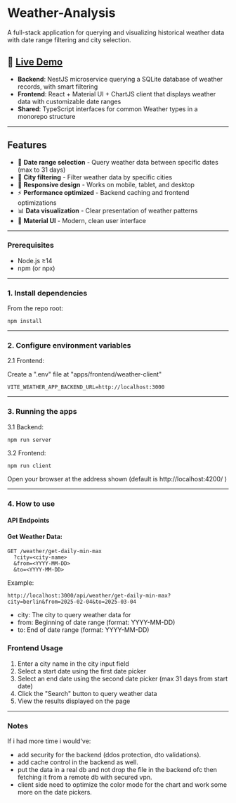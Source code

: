 # Weather-Analysis

A full-stack application for querying and visualizing historical weather data with date range filtering and city selection.

## 🚀 [Live Demo](https://attribute-assignment-client.onrender.com/)

- **Backend**: NestJS microservice querying a SQLite database of weather records, with smart filtering
- **Frontend**: React + Material UI + ChartJS client that displays weather data with customizable date ranges
- **Shared**: TypeScript interfaces for common Weather types in a monorepo structure

---

## Features

- 📅 **Date range selection** - Query weather data between specific dates (max to 31 days)
- 🌆 **City filtering** - Filter weather data by specific cities
- 📱 **Responsive design** - Works on mobile, tablet, and desktop
- ⚡ **Performance optimized** - Backend caching and frontend optimizations
- 📊 **Data visualization** - Clear presentation of weather patterns
- 🎨 **Material UI** - Modern, clean user interface

---

### Prerequisites

- Node.js ≥14
- npm (or npx)

---

### 1. Install dependencies

From the repo root:

```
npm install
```

---

### 2. Configure environment variables

2.1 Frontend:

Create a ".env" file at "apps/frontend/weather-client"

```
VITE_WEATHER_APP_BACKEND_URL=http://localhost:3000
```

---

### 3. Running the apps

3.1 Backend:

```
npm run server
```

3.2 Frontend:

```
npm run client
```

Open your browser at the address shown (default is http://localhost:4200/ )

---

### 4. How to use

#### API Endpoints

#### Get Weather Data:

```
GET /weather/get-daily-min-max
  ?city=<city-name>
  &from=<YYYY-MM-DD>
  &to=<YYYY-MM-DD>
```

Example:

```
http://localhost:3000/api/weather/get-daily-min-max?city=berlin&from=2025-02-04&to=2025-03-04
```

- city: The city to query weather data for
- from: Beginning of date range (format: YYYY-MM-DD)
- to: End of date range (format: YYYY-MM-DD)

### Frontend Usage

1. Enter a city name in the city input field
2. Select a start date using the first date picker
3. Select an end date using the second date picker (max 31 days from start date)
4. Click the "Search" button to query weather data
5. View the results displayed on the page

---

### Notes

If i had more time i would've:

- add security for the backend (ddos protection, dto validations).
- add cache control in the backend as well.
- put the data in a real db and not drop the file in the backend ofc then fetching it from a remote db with secured vpn.
- client side need to optimize the color mode for the chart and work some more on the date pickers.
